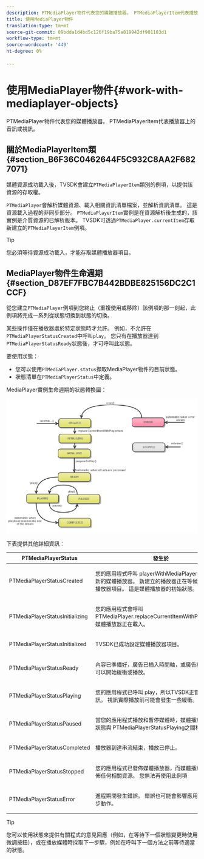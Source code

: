 ```yaml
---
description: PTMediaPlayer物件代表您的媒體播放器。 PTMediaPlayerItem代表播放器上的音訊或視訊。
title: 使用MediaPlayer物件
translation-type: tm+mt
source-git-commit: 89bdda1d4bd5c126f19ba75a819942df901183d1
workflow-type: tm+mt
source-wordcount: '449'
ht-degree: 0%

---
```



# 使用MediaPlayer物件{#work-with-mediaplayer-objects}

PTMediaPlayer物件代表您的媒體播放器。 PTMediaPlayerItem代表播放器上的音訊或視訊。

## 關於MediaPlayerItem類{#section_B6F36C0462644F5C932C8AA2F6827071}

媒體資源成功載入後，TVSDK會建立`PTMediaPlayerItem`類別的例項，以提供該資源的存取權。

`PTMediaPlayer`會解析媒體資源、載入相關資訊清單檔案，並解析資訊清單。 這是資源載入過程的非同步部分。 `PTMediaPlayerItem`實例是在資源解析後生成的，該實例是介質資源的已解析版本。 TVSDK可透過`PTMediaPlayer.currentItem`存取新建立的`PTMediaPlayerItem`例項。

>[!TIP]
>
>您必須等待資源成功載入，才能存取媒體播放器項目。

## MediaPlayer物件生命週期{#section_D87EF7FBC7B442BDBE825156DC2C1CCF}

從您建立`PTMediaPlayer`例項到您終止（重複使用或移除）該例項的那一刻起，此例項將完成一系列從狀態切換到狀態的切換。

某些操作僅在播放器處於特定狀態時才允許。 例如，不允許在`PTMediaPlayerStatusCreated`中呼叫`play`。 您只有在播放器達到`PTMediaPlayerStatusReady`狀態後，才可呼叫此狀態。

要使用狀態：

* 您可以使用`PTMediaPlayer.status`擷取MediaPlayer物件的目前狀態。
* 狀態清單在`PTMediaPlayerStatus`中定義。

MediaPlayer實例生命週期的狀態轉換圖：
<!--<a id="fig_1C55DE3F186F4B36AFFDCDE90379534C"></a>-->

![](assets/player-state-transitions-diagram-ios2_web.png)

下表提供其他詳細資訊：

<table id="table_426F0093E4214EA88CD72A7796B58DFD"> 
 <thead> 
  <tr> 
   <th colname="col1" class="entry"> PTMediaPlayerStatus </th> 
   <th colname="col2" class="entry"> 發生於 </th> 
  </tr> 
 </thead>
 <tbody> 
  <tr> 
   <td colname="col1"> <p><span class="codeph"> PTMediaPlayerStatusCreated</span> </p> </td> 
   <td colname="col2"> <p>您的應用程式呼叫<span class="codeph"> playerWithMediaPlayerItem</span>以要求新的媒體播放器。 新建立的播放器正在等候您指定媒體播放器項目。 這是媒體播放器的初始狀態。 </p> </td> 
  </tr> 
  <tr> 
   <td colname="col1"> <p> <span class="codeph"> PTMediaPlayerStatusInitializing</span> </p> </td> 
   <td colname="col2"> <p>您的應用程式會呼叫<span class="codeph"> PTMediaPlayer.replaceCurrentItemWithPlayerItem</span>，媒體播放器正在載入。 </p> </td> 
  </tr> 
  <tr> 
   <td colname="col1"> <p><span class="codeph"> PTMediaPlayerStatusInitialized</span> </p> </td> 
   <td colname="col2"> <p>TVSDK已成功設定媒體播放器項目。 </p> </td> 
  </tr> 
  <tr> 
   <td colname="col1"> <p> <span class="codeph"> PTMediaPlayerStatusReady</span> </p> </td> 
   <td colname="col2"> <p>內容已準備好，廣告已插入時間軸，或廣告程式失敗。 可以開始緩衝或播放。 </p> </td> 
  </tr> 
  <tr> 
   <td colname="col1"> <p><span class="codeph"> PTMediaPlayerStatusPlaying</span> </p> </td> 
   <td colname="col2"> <p>您的應用程式已呼叫<span class="codeph"> play</span>，所以TVSDK正嘗試播放視訊。 視訊實際播放前可能會發生一些緩衝。 </p> </td> 
  </tr> 
  <tr> 
   <td colname="col1"> <p><span class="codeph"> PTMediaPlayerStatusPaused</span> </p> </td> 
   <td colname="col2"> <p>當您的應用程式播放和暫停媒體時，媒體播放器會在此狀態與<span class="codeph"> PTMediaPlayerStatusPlaying</span>之間移動。 </p> </td> 
  </tr> 
  <tr> 
   <td colname="col1"> <p><span class="codeph"> PTMediaPlayerStatusCompleted</span> </p> </td> 
   <td colname="col2"> <p>播放器到達串流結束，播放已停止。 </p> </td> 
  </tr> 
  <tr> 
   <td colname="col1"> <p><span class="codeph"> PTMediaPlayerStatusStopped</span> </p> </td> 
   <td colname="col2"> <p>您的應用程式已發佈媒體播放器，而媒體播放器也會發佈任何相關資源。 您無法再使用此例項 </p> </td> 
  </tr> 
  <tr> 
   <td colname="col1"> <p><span class="codeph"> PTMediaPlayerStatusError</span> </p> </td> 
   <td colname="col2"> <p>進程期間發生錯誤。 錯誤也可能會影響應用程式的下一步動作。 </p> </td> 
  </tr> 
 </tbody> 
</table>

>[!TIP]
>
>您可以使用狀態來提供有關程式的意見回應（例如，在等待下一個狀態變更時使用微調按鈕），或在播放媒體時採取下一步驟，例如在呼叫下一個方法之前等待適當的狀態。

